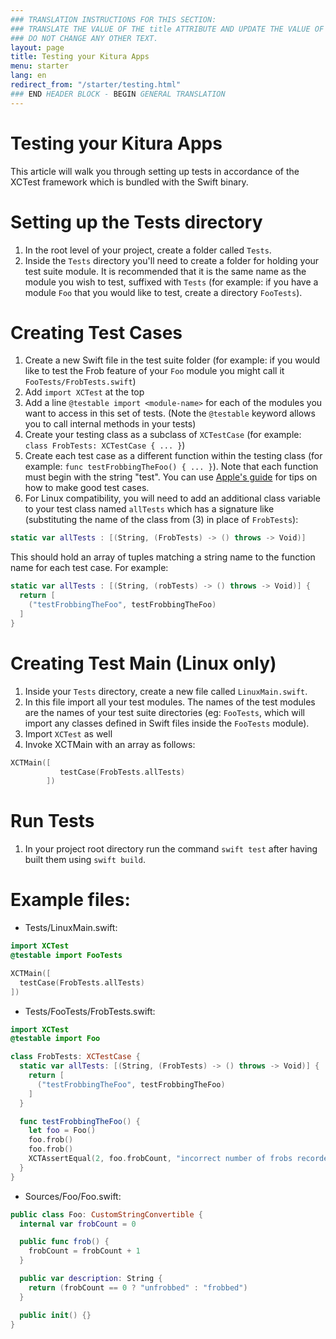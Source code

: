 ```yaml
---
### TRANSLATION INSTRUCTIONS FOR THIS SECTION:
### TRANSLATE THE VALUE OF THE title ATTRIBUTE AND UPDATE THE VALUE OF THE lang ATTRIBUTE. 
### DO NOT CHANGE ANY OTHER TEXT. 
layout: page
title: Testing your Kitura Apps
menu: starter
lang: en
redirect_from: "/starter/testing.html"
### END HEADER BLOCK - BEGIN GENERAL TRANSLATION
---
```


# Testing your Kitura Apps

This article will walk you through setting up tests in accordance of the XCTest framework which is bundled with the Swift binary.

# Setting up the Tests directory
1. In the root level of your project, create a folder called `Tests`.
2. Inside the `Tests` directory you'll need to create a folder for holding your test suite module. It is recommended that it is the same name as the module you wish to test, suffixed with `Tests` (for example: if you have a module `Foo` that you would like to test, create a directory `FooTests`).

# Creating Test Cases
1. Create a new Swift file in the test suite folder (for example: if you would like to test the Frob feature of your `Foo` module you might call it `FooTests/FrobTests.swift`)
2. Add `import XCTest` at the top
3. Add a line `@testable import <module-name>` for each of the modules you want to access in this set of tests. (Note the `@testable` keyword allows you to call internal methods in your tests)
4. Create your testing class as a subclass of `XCTestCase` (for example: `class FrobTests: XCTestCase { ... }`)
5. Create each test case as a different function within the testing class (for example: `func testFrobbingTheFoo() { ... }`). Note that each function must begin with the string "test". You can use [Apple's guide](https://developer.apple.com/library/mac/documentation/DeveloperTools/Conceptual/testing_with_xcode/chapters/04-writing_tests.html) for tips on how to make good test cases.
6. For Linux compatibility, you will need to add an additional class variable to your test class named `allTests` which has a signature like (substituting the name of the class from (3) in place of `FrobTests`):
```swift
static var allTests : [(String, (FrobTests) -> () throws -> Void)]
```
This should hold an array of tuples matching a string name to the function name for each test case. For example:
```swift
static var allTests : [(String, (robTests) -> () throws -> Void)] {
  return [
    ("testFrobbingTheFoo", testFrobbingTheFoo)
  ]
}
```

# Creating Test Main (Linux only)
1. Inside your `Tests` directory, create a new file called `LinuxMain.swift`.
2. In this file import all your test modules. The names of the test modules are the names of your test suite directories (eg: `FooTests`, which will import any classes defined in Swift files inside the `FooTests` module).
3. Import `XCTest` as well
4. Invoke XCTMain with an array as follows:
```swift
XCTMain([
           testCase(FrobTests.allTests)
        ])
```

# Run Tests
1. In your project root directory run the command `swift test` after having built them using `swift build`.

# Example files:

* Tests/LinuxMain.swift:
```swift
import XCTest
@testable import FooTests

XCTMain([
  testCase(FrobTests.allTests)
])
```

* Tests/FooTests/FrobTests.swift:
```swift
import XCTest
@testable import Foo

class FrobTests: XCTestCase {
  static var allTests: [(String, (FrobTests) -> () throws -> Void)] {
    return [
      ("testFrobbingTheFoo", testFrobbingTheFoo)
    ]
  }

  func testFrobbingTheFoo() {
    let foo = Foo()
    foo.frob()
    foo.frob()
    XCTAssertEqual(2, foo.frobCount, "incorrect number of frobs recorded")
  }
}
```

* Sources/Foo/Foo.swift:
```swift
public class Foo: CustomStringConvertible {
  internal var frobCount = 0

  public func frob() {
    frobCount = frobCount + 1
  }

  public var description: String {
    return (frobCount == 0 ? "unfrobbed" : "frobbed")
  }

  public init() {}
}
```

